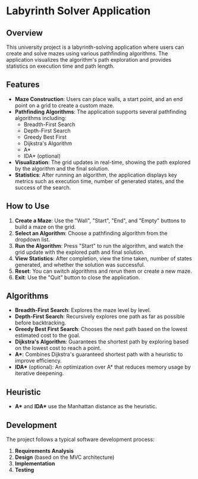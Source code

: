 # Labyrinth Solver Application

## Overview
This university project is a labyrinth-solving application where users can create and solve mazes using various pathfinding algorithms. The application visualizes the algorithm's path exploration and provides statistics on execution time and path length.

## Features
- **Maze Construction**: Users can place walls, a start point, and an end point on a grid to create a custom maze.
- **Pathfinding Algorithms**: The application supports several pathfinding algorithms including:
  - Breadth-First Search
  - Depth-First Search
  - Greedy Best First
  - Dijkstra's Algorithm
  - A*
  - IDA* (optional)
- **Visualization**: The grid updates in real-time, showing the path explored by the algorithm and the final solution.
- **Statistics**: After running an algorithm, the application displays key metrics such as execution time, number of generated states, and the success of the search.

## How to Use
1. **Create a Maze**: Use the "Wall", "Start", "End", and "Empty" buttons to build a maze on the grid.
2. **Select an Algorithm**: Choose a pathfinding algorithm from the dropdown list.
3. **Run the Algorithm**: Press "Start" to run the algorithm, and watch the grid update with the explored path and final solution.
4. **View Statistics**: After completion, view the time taken, number of states generated, and whether the solution was successful.
5. **Reset**: You can switch algorithms and rerun them or create a new maze.
6. **Exit**: Use the "Quit" button to close the application.

## Algorithms
- **Breadth-First Search**: Explores the maze level by level.
- **Depth-First Search**: Recursively explores one path as far as possible before backtracking.
- **Greedy Best First Search**: Chooses the next path based on the lowest estimated cost to the goal.
- **Dijkstra's Algorithm**: Guarantees the shortest path by exploring based on the lowest cost to reach a point.
- **A\***: Combines Dijkstra's guaranteed shortest path with a heuristic to improve efficiency.
- **IDA\*** (optional): An optimization over A* that reduces memory usage by iterative deepening.

## Heuristic
- **A\*** and **IDA\*** use the Manhattan distance as the heuristic.

## Development
The project follows a typical software development process:
1. **Requirements Analysis**
2. **Design** (based on the MVC architecture)
3. **Implementation**
4. **Testing**
